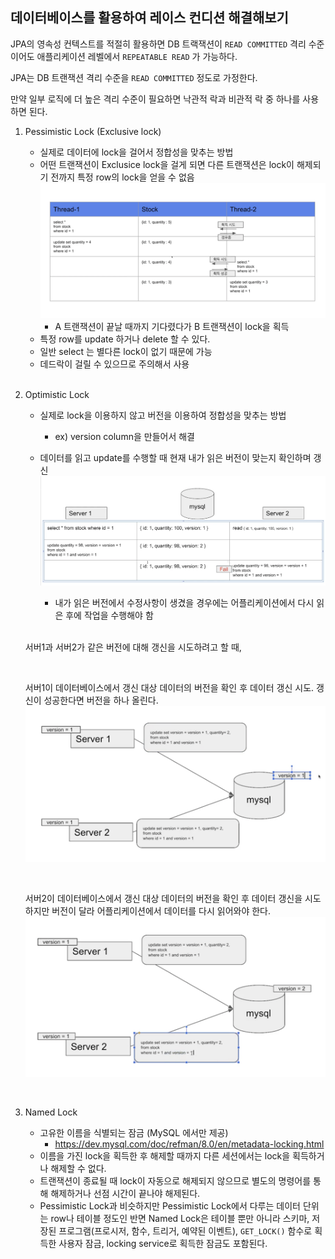 ## 데이터베이스를 활용하여 레이스 컨디션 해결해보기
JPA의 영속성 컨텍스트를 적절히 활용하면 DB 트랙잭션이 `READ COMMITTED` 격리 수준이어도 애플리케이션 레벨에서 `REPEATABLE READ` 가 가능하다.

JPA는 DB 트랜잭션 격리 수준을 `READ COMMITTED` 정도로 가정한다.

만약 일부 로직에 더 높은 격리 수준이 필요하면 낙관적 락과 비관적 락 중 하나를 사용하면 된다.

1. Pessimistic Lock (Exclusive lock)
   * 실제로 데이터에 lock을 걸어서 정합성을 맞추는 방법
   * 어떤 트랜잭션이 Exclusice lock을 걸게 되면 다른 트랜잭션은 lock이 해제되기 전까지 특정 row의 lock을 얻을 수 없음
     <br/>![img.png](./image/img_09.png)
      * A 트랜잭션이 끝날 때까지 기다렸다가 B 트랜잭션이 lock을 획득
   * 특정 row를 update 하거나 delete 할 수 있다.
   * 일반 select 는 별다른 lock이 없기 때문에 가능
   * 데드락이 걸릴 수 있으므로 주의해서 사용

   <br/>

2. Optimistic Lock
   * 실제로 lock을 이용하지 않고 버전을 이용하여 정합성을 맞추는 방법
     * ex) version column을 만들어서 해결
   * 데이터를 읽고 update를 수행할 때 현재 내가 읽은 버전이 맞는지 확인하며 갱신
     <br/>![img.png](./image/img_11.png)
     * 내가 읽은 버전에서 수정사항이 생겼을 경우에는 어플리케이션에서 다시 읽은 후에 작업을 수행해야 함

      <br/>

   서버1과 서버2가 같은 버전에 대해 갱신을 시도하려고 할 때,   

   <br/>
   
   서버1이 데이터베이스에서 갱신 대상 데이터의 버전을 확인 후 데이터 갱신 시도. 갱신이 성공한다면 버전을 하나 올린다.  
   ![img.png](./image/img_07.png)

    <br/>

   서버2이 데이터베이스에서 갱신 대상 데이터의 버전을 확인 후 데이터 갱신을 시도하지만 버전이 달라 어플리케이션에서 데이터를 다시 읽어와야 한다.
   ![img.png](./image/img_08.png)

   <br/>

3. Named Lock
   * 고유한 이름을 식별되는 잠금 (MySQL 에서만 제공)
     * https://dev.mysql.com/doc/refman/8.0/en/metadata-locking.html
   * 이름을 가진 lock을 획득한 후 해제할 때까지 다른 세션에서는 lock을 획득하거나 해제할 수 없다.
   * 트랜잭션이 종료될 때 lock이 자동으로 해제되지 않으므로 별도의 명령어를 통해 해제하거나 선점 시간이 끝나야 해제된다.
   * Pessimistic Lock과 비슷하지만 Pessimistic Lock에서 다루는 데이터 단위는 row나 테이블 정도인 반면 Named Lock은 테이블 뿐만 아니라 스키마, 저장된 프로그램(프로시저, 함수, 트리거, 예약된 이벤트), `GET_LOCK()` 함수로 획득한 사용자 잠금, locking service로 획득한 잠금도 포함된다.  
